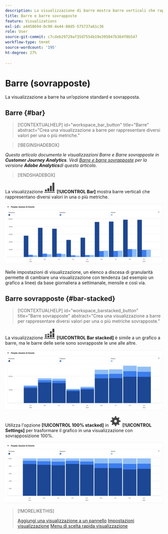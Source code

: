 ```yaml
---
description: La visualizzazione di barre mostra barre verticali che rappresentano diversi valori per una o più metriche.
title: Barre e barre sovrapposte
feature: Visualizations
exl-id: a4458694-0c90-4e44-88d5-575737a61c36
role: User
source-git-commit: c7cdeb29729af35d7554b19e395047b364f0b547
workflow-type: tm+mt
source-wordcount: '195'
ht-degree: 27%

---
```


# Barre (sovrapposte)

La visualizzazione a barre ha un’opzione standard e sovrapposta.

## Barre {#bar}

<!-- markdownlint-disable MD034 -->

>[!CONTEXTUALHELP]
>id="workspace_bar_button"
>title="Barre"
>abstract="Crea una visualizzazione a barre per rappresentare diversi valori per una o più metriche."

<!-- markdownlint-enable MD034 -->


>[!BEGINSHADEBOX]

*Questo articolo documenta le visualizzazioni Barre e Barre sovrapposte in **Customer Journey Analytics**. Vedi [Barre e barre sovrapposte](https://experienceleague.adobe.com/en/docs/analytics/analyze/analysis-workspace/visualizations/bar) per la versione **Adobe Analytics**di questo articolo.*

>[!ENDSHADEBOX]


La visualizzazione ![GraphBarVertical](/help/assets/icons/GraphBarVertical.svg) **[!UICONTROL Bar]** mostra barre verticali che rappresentano diversi valori in una o più metriche.

![Visualizzazione a barre verticali che mostra più metriche tra cui visualizzazioni di pagina, visite, entrate ed uscite.](assets/bar.png)

Nelle impostazioni di visualizzazione, un elenco a discesa di granularità permette di cambiare una visualizzazione con tendenza (ad esempio un grafico a linee) da base giornaliera a settimanale, mensile e così via.

## Barre sovrapposte {#bar-stacked}

<!-- markdownlint-disable MD034 -->

>[!CONTEXTUALHELP]
>id="workspace_barstacked_button"
>title="Barre sovrapposte"
>abstract="Crea una visualizzazione a barre per rappresentare diversi valori per una o più metriche sovrapposte."

<!-- markdownlint-enable MD034 -->


La visualizzazione ![GraphBarVerticalStacked](/help/assets/icons/GraphBarVerticalStacked.svg) **[!UICONTROL Bar stacked]** è simile a un grafico a barre, ma le barre delle serie sono sovrapposte le une alle altre.

![Barre in pila che mostrano più metriche.](assets/bar-stacked.png)

Utilizza l&#39;opzione **[!UICONTROL 100% stacked]** in ![Impostazioni](/help/assets/icons/Setting.svg) **[!UICONTROL Settings]** per trasformare il grafico in una visualizzazione con sovrapposizione 100%.

![Grafico a barre in pila 100%.](assets/bar-stacked100.png)

>[!MORELIKETHIS]
>
>[Aggiungi una visualizzazione a un pannello](/help/analysis-workspace/visualizations/freeform-analysis-visualizations.md#add-visualizations-to-a-panel)
>[Impostazioni visualizzazione](/help/analysis-workspace/visualizations/freeform-analysis-visualizations.md#settings)
>[Menu di scelta rapida visualizzazione](/help/analysis-workspace/visualizations/freeform-analysis-visualizations.md#context-menu)
>

